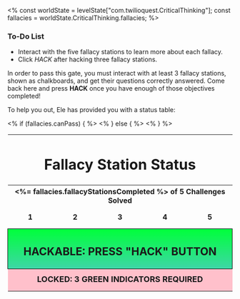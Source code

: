 <%
const worldState = levelState["com.twilioquest.CriticalThinking"];
const fallacies = worldState.CriticalThinking.fallacies;
%>

<div class="aside">
<h3>To-Do List</h3>
<ul>
  <li>Interact with the five fallacy stations to learn more about each fallacy.</li>
  <li>Click <em>HACK</em> after hacking three fallacy stations.</li>
</ul>
</div>

In order to pass this gate, you must interact with at least 3 fallacy stations, shown as chalkboards, and get their questions correctly answered. Come back here and press __HACK__ once you have enough of those objectives completed!

To help you out, Ele has provided you with a status table:

<style>
.puzzle-grid {

}

.puzzle-grid td {
  width: 20%;
  height:50px;
  text-align:center;
  font-weight:bold;
}

.puzzle-grid td.unsolved-station {
  border: 1px solid black !important;
  font-size: 36px !important;
  background: rgb(180,58,58);
  background: linear-gradient(90deg, rgba(180,58,58,1) 0%, rgba(253,29,29,1) 39%, rgba(252,78,69,1) 100%);
}

.puzzle-grid td.solved-station {
  border: 1px solid black !important;
  font-size: 36px !important;
  background: rgb(62,214,167);
  background: linear-gradient(90deg, rgba(62,214,167,1) 0%, rgba(0,255,59,1) 100%);
}


</style>

<table class="puzzle-grid" style="border:none">
<tr><td colspan="5"><h1>Fallacy Station Status</h1></td></tr>
<tr><th colspan="5" style="text-align: center"><%= fallacies.fallacyStationsCompleted %> of 5 Challenges Solved</th></tr>
<tr>
  <td class="<%= fallacies.objective1_3_fallacies_1 ? 'solved-station' : 'unsolved-station' %>">1</td>
  <td class="<%= fallacies.objective1_3_fallacies_2 ? 'solved-station' : 'unsolved-station' %>">2</td>
  <td class="<%= fallacies.objective1_3_fallacies_3 ? 'solved-station' : 'unsolved-station' %>">3</td>
  <td class="<%= fallacies.objective1_3_fallacies_4 ? 'solved-station' : 'unsolved-station' %>">4</td>
  <td class="<%= fallacies.objective1_3_fallacies_5 ? 'solved-station' : 'unsolved-station' %>">5</td>
</tr>
<% if (fallacies.canPass) { %>
<tr><td colspan="5" style="background-image: linear-gradient(0deg, rgba(62,214,167,1) 0%, rgba(0,255,59,1) 100%); border: 1px solid black"><h2>HACKABLE: PRESS "HACK" BUTTON </h2></td></tr>
<% } else { %>
<tr><td colspan="5" style="background-color: pink;font-size:18px">LOCKED: 3 GREEN INDICATORS REQUIRED</td></tr> 
<% } %>
</table>